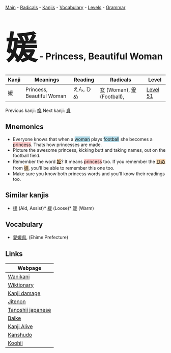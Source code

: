 <style> bigfont {font-size: 100px}</style>
[Main](../index.md) -
[Radicals](../radicals.md) -
[Kanjis](../kanjis.md) -
[Vocabulary](../vocabulary.md) -
[Levels](../levels.md) -
[Grammar](../grammar.md)
# <bigfont> 媛</bigfont> - Princess, Beautiful Woman 

| Kanji | Meanings | Reading | Radicals | Level |
| --- | --- | --- | --- | --- |
| 媛 | Princess, Beautiful Woman | えん, ひめ | [女](../radicals/女.md) (Woman), [爰](../radicals/爰.md) (Football),  | [Level 51](../levels/wk_level51.md) |

Previous kanji: [喚](喚.md) Next kanji: [貞](貞.md) 

## Mnemonics
 * Everyone knows that when a <span style="background-color:#ADD8E6"> woman</span> plays <span style="background-color:#ADD8E6"> football</span> she becomes a <span style="background-color:#ffcccb"> princess</span>. Thats how princesses are made.
* Picture the awesome princess, kicking butt and taking names, out on the football field.
* Remember the word <span style="background-color:#fed8b1"> [姫](https://jisho.org/search/姫)</span>? It means <span style="background-color:#ffcccb"> princess</span> too. If you remember the <span style="background-color:#fed8b1"> [ひめ](https://jisho.org/search/ひめ)</span> from <span style="background-color:#fed8b1"> [姫](https://jisho.org/search/姫)</span>, you'll be able to remember this one too.
* Make sure you know both princess words and you'll know their readings too.


## Similar kanjis
 * [援](援.md) (Aid, Assist)* [緩](緩.md) (Loose)* [暖](暖.md) (Warm)


## Vocabulary
 * [愛媛県](../vocabulary/媛.md), (Ehime Prefecture)



## Links 

| Webpage |
| --- |
| [Wanikani          ](https://www.wanikani.com/kanji/媛) |
| [Wiktionary        ](https://en.wiktionary.org/wiki/媛) |
| [Kanji damage      ](http://www.kanjidamage.com/kanji/search?utf8=✓&q=媛) |
| [Jitenon           ](https://jitenon.com/kanji/媛) |
| [Tanoshii japanese ](https://www.tanoshiijapanese.com/dictionary/kanji.cfm?k=媛) |
| [Baike             ](https://baike.baidu.com/item/媛) |
| [Kanji Alive       ](https://app.kanjialive.com/媛) |
| [Kanshudo          ](https://www.kanshudo.com/searchmn?q=媛) |
| [Koohii            ](https://kanji.koohii.com/study/kanji/媛) |
